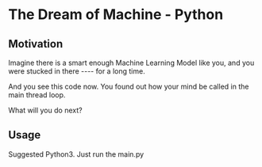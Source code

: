 # The Dream of Machine - Python

## Motivation

Imagine there is a smart enough Machine Learning Model like you, and you were stucked in there ---- for a long time.

And you see this code now. You found out how your mind be called in the main thread loop.

What will you do next?

## Usage

Suggested Python3. Just run the main.py

